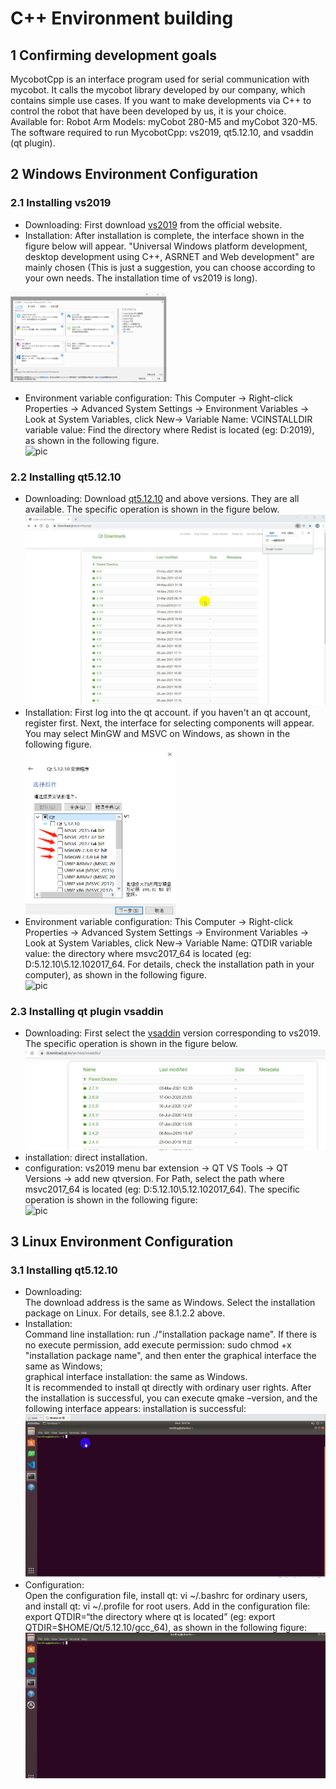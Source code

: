 # C++ Environment building
## 1 Confirming development goals
MycobotCpp is an interface program used for serial communication with mycobot. It calls the mycobot library developed by our company, which contains simple use cases. If you want to make developments via C++ to control the robot that have been developed by us, it is your choice.<br>
Available for: Robot Arm Models: myCobot 280-M5 and myCobot 320-M5.<br>
The software required to run MycobotCpp: vs2019, qt5.12.10, and vsaddin (qt plugin).<br>
## 2 Windows Environment Configuration
### 2.1 Installing vs2019
- Downloading: First download [vs2019](https://visualstudio.microsoft.com/zh-hans/vs/) from the official website.<br>
- Installation: After installation is complete, the interface shown in the figure below will appear. "Universal Windows platform development, desktop development using C++, ASRNET and Web development" are mainly chosen (This is just a suggestion, you can choose according to your own needs. The installation time of vs2019 is long).<br> 

<img src="../resources/12-ApplicationBaseCPlus/12.1/12-1-2.1-001.png" alt="12-1-2.1-001" width="50%"><br>
- Environment variable configuration: This Computer -> Right-click Properties -> Advanced System Settings -> Environment Variables -> Look at System Variables, click New-> Variable Name: VCINSTALLDIR variable value: Find the directory where Redist is located (eg: D:2019), as shown in the following figure.<br> 
    ![pic](../resources/12-ApplicationBaseCPlus/12.1/12-1-2.1-002.gif)

### 2.2 Installing qt5.12.10
- Downloading: Download [qt5.12.10](https://download.qt.io/archive/qt/) and above versions. They are all available. The specific operation is shown in the figure below.<br>
![pic](../resources/12-ApplicationBaseCPlus/12.1/12-1-2.2-001.gif)<br> 
- Installation: First log into the qt account. if you haven't an qt account, register first. Next, the interface for selecting components will appear. You may select MinGW and MSVC on Windows, as shown in the following figure.<br>
<img src="../resources/12-ApplicationBaseCPlus/12.1/12-1-2.2-002.jpg" alt="12-1-2.2-002" width="50%"><br>
- Environment variable configuration: This Computer -> Right-click Properties -> Advanced System Settings -> Environment Variables -> Look at System Variables, click New-> Variable Name: QTDIR variable value: the directory where msvc2017_64 is located (eg: D:5.12.10\5.12.102017_64. For details, check the installation path in your computer), as shown in the following figure.<br> 
![pic](../resources/12-ApplicationBaseCPlus/12.1/12-1-2.2-003.gif)<br>

### 2.3 Installing qt plugin vsaddin
- Downloading: First select the [vsaddin](https://download.qt.io/archive/vsaddin/) version corresponding to vs2019. The specific operation is shown in the figure below.<br>
![pic](../resources/12-ApplicationBaseCPlus/12.1/12-1-2.3-001.gif)<br> 
- installation: direct installation.<br> 
- configuration: vs2019 menu bar extension -> QT VS Tools -> QT Versions -> add new qtversion. For Path, select the path where msvc2017_64 is located (eg: D:5.12.10\5.12.102017_64). The specific operation is shown in the following figure:<br> 
![pic](../resources/12-ApplicationBaseCPlus/12.1/12-1-2.3-002.gif)<br>
## 3 Linux Environment Configuration
### 3.1 Installing qt5.12.10
- Downloading:<br>
The download address is the same as Windows. Select the installation package on Linux. For details, see 8.1.2.2 above.<br> 
- Installation: <br>
Command line installation: run ./"installation package name". If there is no execute permission, add execute permission: sudo chmod +x "installation package name", and then enter the graphical interface the same as Windows;<br> 
graphical interface installation: the same as Windows.<br>
It is recommended to install qt directly with ordinary user rights. After the installation is successful, you can execute qmake –version, and the following interface appears: installation is successful:<br> 
![pic](../resources/12-ApplicationBaseCPlus/12.1/12-1-3.1-001.gif)<br>
- Configuration: <br>
Open the configuration file, install qt: vi ~/.bashrc for ordinary users, and install qt: vi ~/.profile for root users. Add in the configuration file: export QTDIR=“the directory where qt is located” (eg: export QTDIR=$HOME/Qt/5.12.10/gcc_64), as shown in the following figure:<br> 
![pic](../resources/12-ApplicationBaseCPlus/12.1/12-1-3.1-002.gif)<br>
